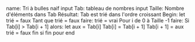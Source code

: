 name: Tri à bulles naif
input Tab: tableau de nombres
input Taille: Nombre d'éléments dans Tab
Résultat: Tab est trié dans l'ordre croissant
Begin:
let trié = faux
Tant que trié = faux faire:
    trié = vrai
    Pour i de 0 à Taille -1 faire:
        Si Tab[i] > Tab[i + 1] alors:
            let aux = Tab[i]
            Tab[i] = Tab[i + 1]
            Tab[i + 1] = aux
            trié = faux
        fin si
    fin pour
end